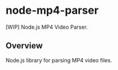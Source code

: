 # node-mp4-parser

[WIP] Node.js MP4 Video Parser.

## Overview

Node.js library for parsing MP4 video files.

